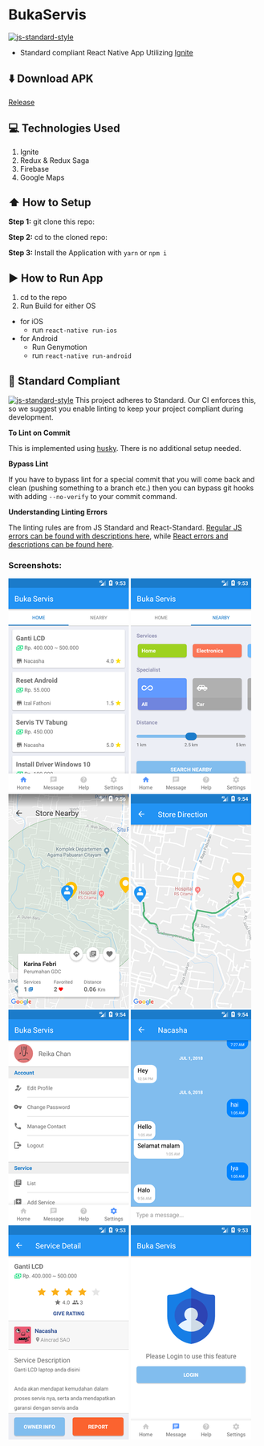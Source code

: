 #  BukaServis
[![js-standard-style](https://img.shields.io/badge/code%20style-standard-brightgreen.svg?style=flat)](http://standardjs.com/)

* Standard compliant React Native App Utilizing [Ignite](https://github.com/infinitered/ignite)

## :arrow_down: Download APK

[Release](https://github.com/nacasha/reactnative-buka-servis/releases/tag/1.0)

## :computer: Technologies Used

1. Ignite
2. Redux & Redux Saga
3. Firebase
4. Google Maps

## :arrow_up: How to Setup

**Step 1:** git clone this repo:

**Step 2:** cd to the cloned repo:

**Step 3:** Install the Application with `yarn` or `npm i`

## :arrow_forward: How to Run App

1. cd to the repo
2. Run Build for either OS
  * for iOS
    * run `react-native run-ios`
  * for Android
    * Run Genymotion
    * run `react-native run-android`

## :no_entry_sign: Standard Compliant

[![js-standard-style](https://cdn.rawgit.com/feross/standard/master/badge.svg)](https://github.com/feross/standard)
This project adheres to Standard.  Our CI enforces this, so we suggest you enable linting to keep your project compliant during development.

**To Lint on Commit**

This is implemented using [husky](https://github.com/typicode/husky). There is no additional setup needed.

**Bypass Lint**

If you have to bypass lint for a special commit that you will come back and clean (pushing something to a branch etc.) then you can bypass git hooks with adding `--no-verify` to your commit command.

**Understanding Linting Errors**

The linting rules are from JS Standard and React-Standard.  [Regular JS errors can be found with descriptions here](http://eslint.org/docs/rules/), while [React errors and descriptions can be found here](https://github.com/yannickcr/eslint-plugin-react).

### Screenshots:

![Home](/screenshots/main-home.png "Home")
![Home Nearby](/screenshots/main-nearby.png "Home Nearby")
![Store Nearby](/screenshots/store-nearby.png "Store Nearby")
![Store Direction](/screenshots/store-direction.png "Store Direction")
![Settings](/screenshots/settings.png "Settings")
![Message Detail](/screenshots/message-detail.png "Message Detail")
![Login Required](/screenshots/service-detail.png "Service Detail")
![Login Required](/screenshots/login-required.png "Login Required")
